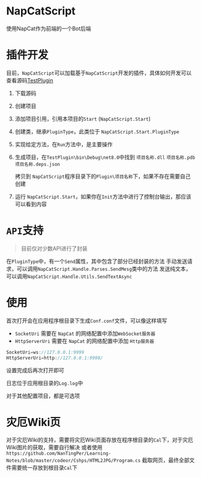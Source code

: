 # NapCatScript
使用NapCat作为前端的一个Bot后端

# 插件开发

目前，`NapCatScript`可以加载基于`NapCatScript`开发的插件，具体如何开发可以查看源码[TestPlugin](https://github.com/NanTingPer/NapCatScript/blob/main/TestPlugin/TestClass.cs)

1. 下载源码

2. 创建项目

3. 添加项目引用，引用本项目的`Start` (`NapCatScript.Start`)

4. 创建类，继承`PluginType`，此类位于 `NapCatScript.Start.PluginType`

5. 实现给定方法，在`Run`方法中，是主要操作

6. 生成项目，在`TestPlugin\bin\Debug\net8.0`中找到 `项目名称.dll` `项目名称.pdb` `项目名称.deps.json`

   拷贝到 `NapCatScript`程序目录下的`Plugin\项目名称`下，如果不存在需要自己创建

7. 运行 `NapCatScript.Start`，如果你在`Init`方法中进行了控制台输出，那应该可以看到内容



# `API`支持

> 目前仅对少数API进行了封装

在`PluginType`中，有一个`Send`属性，其中包含了部分已经封装的方法
手动发送请求，可以调用`NapCatScript.Handle.Parses.SendMesg`类中的方法
发送纯文本，可以调用`NapCatScript.Handle.Utils.SendTextAsync`

# 使用

首次打开会在应用程序根目录下生成`Conf.conf`文件，可以像这样填写

- `SocketUri` 需要在 `NapCat` 的网络配置中添加`WebSocket服务器`
- `HttpServerUri` 需要在 `NapCat` 的网络配置中添加 `Http服务器`

```cs
SocketUri=ws://127.0.0.1:9999
HttpServerUri=http://127.0.0.1:9998/
```

设置完成后再次打开即可

日志位于应用根目录的`Log.log`中

对于其他配置项目，都是可选项



# 灾厄Wiki页

对于灾厄Wiki的支持，需要将灾厄Wiki页面存放在程序根目录的`Cal`下，对于灾厄Wiki图片的获取，需要自行解决
或者使用`https://github.com/NanTingPer/Learning-Notes/blob/master/codeor/Cshps/HTML2JPG/Program.cs` 截取网页，最终全部文件需要统一存放到根目录`Cal`下
